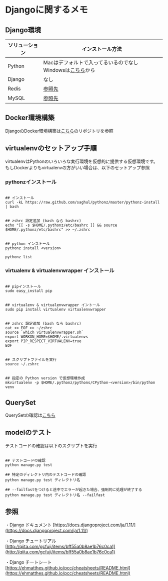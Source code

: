 # Djangoに関するメモ

## Django環境

| ソリューション | インストール方法 |
| --- | --- |
| Python | Macはデフォルトで入ってるいるのでなし Windowsは[こちら](http://qiita.com/taipon_rock/items/f574dd2cddf8851fb02c)から |
| Django | なし |
| Redis | [参照先](http://qiita.com/checkpoint/items/58b9b0193c0c46400eeb) |
| MySQL | [参照先](http://qiita.com/shizuma/items/1889dfd6055d69edac8e#mysql56%E3%81%AE%E3%82%A4%E3%83%B3%E3%82%B9%E3%83%88%E3%83%BC%E3%83%AB) |

## Docker環境構築

DjangoのDocker環境構築は[こちら](https://github.com/ebarakazuhiro/docker-django)のリポジトリを参照


## virtualenvのセットアップ手順


virtualenvはPythonのいろいろな実行環境を仮想的に提供する仮想環境です。
もしDockerよりもvirtualenvの方がいい場合は、以下のセットアップ参照

### pythonzインストール

```

## インストール
curl -kL https://raw.github.com/saghul/pythonz/master/pythonz-install | bash

```

```

## zshrc 設定追加 (bash なら bashrc)
echo "[[ -s $HOME/.pythonz/etc/bashrc ]] && source $HOME/.pythonz/etc/bashrc" >> ~/.zshrc

```

```

## python インストール
pythonz install <version>

pythonz list

```


### virtualenv & virtualenvwrapper インストール


```

## pipインストール
sudo easy_install pip

```

```

## virtualenv & virtualenvwrapper イントール
sudo pip install virtualenv virtualenvwrapper

```


```

## zshrc 設定追加 (bash なら bashrc)
cat << EOF >> ~/zshrc
source `which virtualenvwrapper.sh`
export WORKON_HOME=$HOME/.virtualenvs
export PIP_RESPECT_VIRTUALENV=true
EOF

```

```

## スクリプトファイルを実行
source ~/.zshrc

```

```

## 指定の Python version で仮想環境作成
mkvirtualenv -p $HOME/.pythonz/pythons/CPython-<version>/bin/python venv

```


## QuerySet

QuerySetの確認は[こちら](http://docs.djangoproject.jp/en/latest/ref/models/querysets.html#django.db.models.query.QuerySet.get)


## modelのテスト


テストコードの確認は以下のスクリプトを実行


```

## テストコードの確認
python manage.py test

## 特定のディレクトリ内のテストコードの確認
python manage.py test ディレクトリ名

## --failfastをつけると途中でエラーが起きた場合、強制的に処理が終了する
python manage.py test ディレクトリ名 --failfast

```

## 参照

・Django ドキュメント [https://docs.djangoproject.com/ja/1.11/](https://docs.djangoproject.com/ja/1.11/)


・Django チュートリアル [http://qiita.com/gcfuji/items/bff55a0b8ae1b76c0ca1](http://qiita.com/gcfuji/items/bff55a0b8ae1b76c0ca1)


・Django チートシート [https://ehmatthes.github.io/pcc/cheatsheets/README.html](https://ehmatthes.github.io/pcc/cheatsheets/README.html)